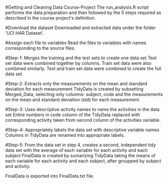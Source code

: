 #Getting and Cleaning Data Course-Project
The run_analysis.R script performs the data preparation and then followed by the 5 steps required as described in the course project's definition.

#Download the dataset 
Downloaded and extracted data under the folder 'UCI HAR Dataset'.

#Assign each file to variables
Read the files to variables with names corresponding to the source files.

#Step-1: Merges the training and the test sets to create one data set
Test set data were combined together by columns. Train set data were also combined similarly. Test and train set data were combined to create the full data set.

#Step-2: Extracts only the measurements on the mean and standard deviation for each measurement
TidyData is created by subsetting Merged_Data, selecting only columns: subject, code and the measurements on the mean and standard deviation (std) for each measurement.

#Step-3: Uses descriptive activity names to name the activities in the data set
Entire numbers in code column of the TidyData replaced with corresponding activity taken from second column of the activities variable.

#Step-4: Appropriately labels the data set with descriptive variable names
Columns in TidyData are renamed into appropriate labels.

#Step-5: From the data set in step 4, creates a second, independent tidy data set with the average of each variable for each activity and each subject
FinalData is created by sumarizing TidyData taking the means of each variable for each activity and each subject, after groupped by subject and activity.

FinalData is exported into FinalData.txt file.
